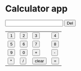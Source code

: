 <html lang="en">
<head>
    <meta charset="UTF-8">
    <meta name="viewport" content="width=device-width, initial-scale=1.0">
    <title>Document</title>
    <link rel="stylesheet" href="calculate.css">
</head>
<body>
    <div class="main-con">
        <h1>Calculator app</h1>
        <div class="divin">
            <input type="text" id="inp">
            <input type="button" name="" class="cl" id="back" onclick="back()" placeholder="button" value="Del">
        </div>
        <table>
          <div>
            <tr>
                <td>
                    <input type="button" class="cl" name="" id="one" onclick="fun1()" placeholder="button" value="1">
                </td>
                <td>
                    <input type="button" class="cl" name="" id="two" onclick="two1()" placeholder="button" value="2">
                </td>
                <td>
                    <input type="button" class="cl" name="" id="three" onclick="three1()" placeholder="button"
                        value="3">
                </td>
                <td>
                    <input type="button" class="cl" name="" id="four" onclick="four1()" placeholder="button" value="4">
                </td>
            </tr>
            <tr>
                <td>
                    <input type="button" name="" class="cl" id="five" onclick="five1()" placeholder="button" value="5">
                </td>
                <td>
                    <input type="button" name="" class="cl" id="six" onclick="six1()" placeholder="button" value="6">
                </td>
                <td>
                    <input type="button" name="" class="cl" class="cl" id="seven" onclick="seven1()"
                        placeholder="button" value="7">
                </td>
                <td>
                    <input type="button" class="cl" name="" id="button" onclick="fun()" placeholder="button" value="8">
                </td>
            </tr>
            <tr>
                <td>
                    <input type="button" name="" class="cl" id="nine" onclick="nine1()" placeholder="button" value="9">
                </td>
                <td>
                    <input type="button" name="" class="cl" id="zero" onclick="zero1()" placeholder="button" value="0">
                </td>
                <td>
                    <input type="button" name="" class="cl" id="plus" onclick="plus1()" placeholder="button" value="+">
                </td>
                <td>
                    <input type="button" name="" class="cl" id="minus" onclick="minus1()" placeholder="button"   value="-">
                </td>
            </tr>
            <tr>
                <td>
                    <input type="button" name="" class="cl" id="mul" onclick="mul1()" placeholder="button" value="*">
                </td>
                <td>
                    <input type="button" name="" class="cl" id="divide" onclick="divide1()" placeholder="button"
                        value="/">
                </td>
                <td>
                    <input type="button" name="" class="cl" id="clear" onclick="clear1()" placeholder="button"
                        value="clear">
                </td>
                <td>
                    <input type="button" name="" class="cl" id="equal" onclick="equal1()" placeholder="button"
                        value="=">
                </td>
            </tr>
    </div>
    </table>
    <script src="calculator.js"> </script>

